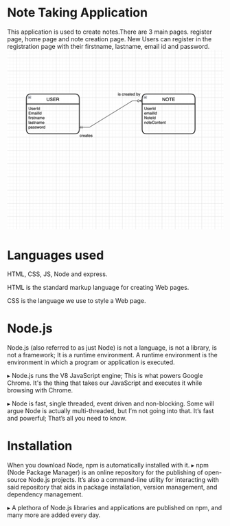 #  Note Taking Application

This application is used to create notes.There are 3 main pages. register page, home page and note creation page. New Users can register in the registration page with their firstname, lastname, email id and password.
![uml diagram!](public/images/uml.png )

# Languages used
HTML, CSS, JS, Node and express.

HTML is the standard markup language for creating Web pages.

CSS is the language we use to style a Web page.

# Node.js
Node.js (also referred to as just Node) is not a language, is not a
library, is not a framework; It is a runtime environment. A runtime
environment is the environment in which a program or application
is executed.

▸ Node.js runs the V8 JavaScript engine; This is what powers Google
Chrome. It's the thing that takes our JavaScript and executes it while
browsing with Chrome.

▸ Node is fast, single threaded, event driven and non-blocking. Some
will argue Node is actually multi-threaded, but I’m not going into
that. It’s fast and powerful; That’s all you need to know.

# Installation
When you download Node, npm is automatically installed
with it.
▸ npm (Node Package Manager) is an online repository for the
publishing of open-source Node.js projects. It’s also a
command-line utility for interacting with said repository that
aids in package installation, version management, and
dependency management.

▸ A plethora of Node.js libraries and applications are published
on npm, and many more are added every day.
